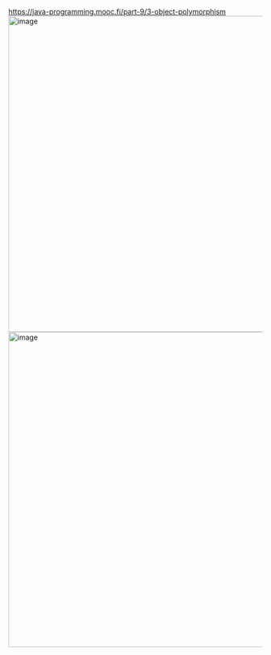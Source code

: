 https://java-programming.mooc.fi/part-9/3-object-polymorphism <br>
<img width="627" alt="image" src="https://user-images.githubusercontent.com/50223740/183749033-914552e7-fbb2-4b40-a8f3-0d9c4c3c2fd2.png">
<img width="625" alt="image" src="https://user-images.githubusercontent.com/50223740/183749091-75e886b7-26c8-47d4-a873-54e425fef868.png">
